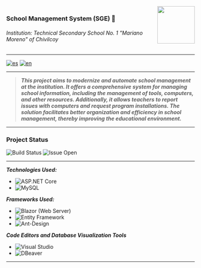 <img align="right" width="100" height="100" src="https://i.imgur.com/3Rpkk1F.jpeg">

### School Management System (SGE) 🏫
###### Institution: Technical Secondary School No. 1 "Mariano Moreno" of Chivilcoy

---

[![es](https://img.shields.io/badge/lang-es-red)](README.md)
[![en](https://img.shields.io/badge/lang-en-red.svg)](README-en.md)

---

> ***This project aims to modernize and automate school management at the institution. It offers a comprehensive system for managing school information, including the management of tools, computers, and other resources. Additionally, it allows teachers to report issues with computers and request program installations. The solution facilitates better organization and efficiency in school management, thereby improving the educational environment.***

---

### Project Status
![Build Status](https://github.com/EEST1Chivilcoy/7B-2024-PDISC-G2/actions/workflows/main_paginaeest1.yml/badge.svg)
![Issue Open](https://img.shields.io/github/issues/EEST1Chivilcoy/7B-2024-PDISC-G2.svg)

---

***Technologies Used:*** 
- ![ASP.NET Core](https://img.shields.io/badge/ASP.NET%20Core-%23006B75.svg?style=for-the-badge&logo=aspnetcore&logoColor=white)
- ![MySQL](https://img.shields.io/badge/mysql-4479A1.svg?style=for-the-badge&logo=mysql&logoColor=white)

***Frameworks Used:***
- ![Blazor](https://img.shields.io/badge/blazor-%235C2D91.svg?style=for-the-badge&logo=blazor&logoColor=white) (Web Server)
- ![Entity Framework](https://img.shields.io/badge/Entity%20Framework-%23076D57.svg?style=for-the-badge&logo=entity-framework&logoColor=white)
- ![Ant-Design](https://img.shields.io/badge/-AntDesign-%230170FE?style=for-the-badge&logo=ant-design&logoColor=white)

***Code Editors and Database Visualization Tools***
- ![Visual Studio](https://img.shields.io/badge/Visual_Studio-5C2D91?style=for-the-badge&logo=visual%20studio&logoColor=white)
- ![DBeaver](https://img.shields.io/badge/DBeaver-1f425f?style=for-the-badge&logo=dbeaver&logoColor=white)

---
